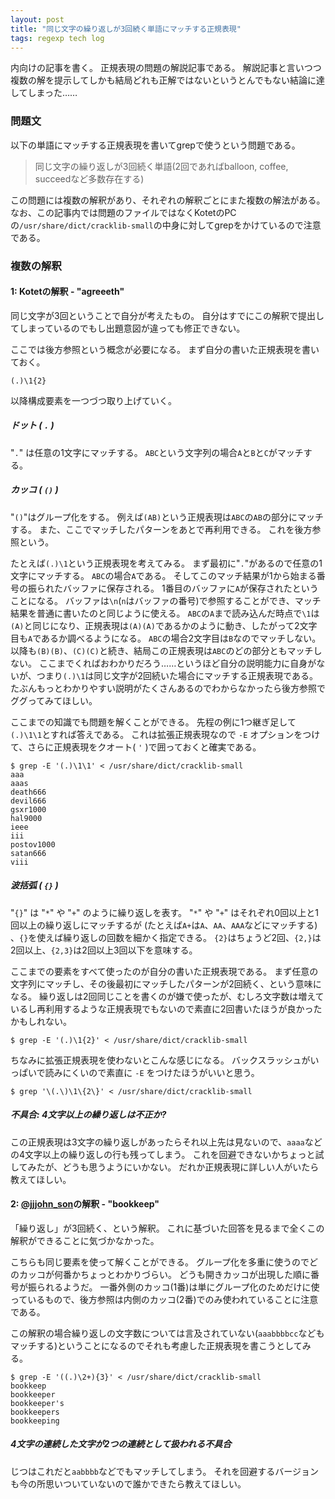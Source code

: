 ```yaml
---
layout: post
title: "同じ文字の繰り返しが3回続く単語にマッチする正規表現"
tags: regexp tech log
---
```


内向けの記事を書く。
正規表現の問題の解説記事である。
解説記事と言いつつ複数の解を提示してしかも結局どれも正解ではないというとんでもない結論に達してしまった……

### 問題文

以下の単語にマッチする正規表現を書いてgrepで使うという問題である。

 > 同じ文字の繰り返しが3回続く単語(2回であればballoon, coffee, succeedなど多数存在する)

この問題には複数の解釈があり、それぞれの解釈ごとにまた複数の解法がある。
なお、この記事内では問題のファイルではなくKotetのPCの`/usr/share/dict/cracklib-small`の中身に対してgrepをかけているので注意である。

### 複数の解釈

#### 1: Kotetの解釈 - "agreeeth"

同じ文字が3回ということで自分が考えたもの。
自分はすでにこの解釈で提出してしまっているのでもし出題意図が違っても修正できない。

ここでは後方参照という概念が必要になる。
まず自分の書いた正規表現を書いておく。

```
(.)\1{2}
```

以降構成要素を一つづつ取り上げていく。

##### ドット ( `.` )

"`.`" は任意の1文字にマッチする。
`ABC`という文字列の場合`A`と`B`と`C`がマッチする。

##### カッコ ( `()` )

"`()`"はグループ化をする。
例えば`(AB)`という正規表現は`ABC`の`AB`の部分にマッチする。
また、ここでマッチしたパターンをあとで再利用できる。
これを後方参照という。

たとえば`(.)\1`という正規表現を考えてみる。
まず最初に"`.`"があるので任意の1文字にマッチする。
`ABC`の場合`A`である。
そしてこのマッチ結果が1から始まる番号の振られたバッファに保存される。
1番目のバッファに`A`が保存されたということになる。
バッファは`\n`(`n`はバッファの番号)で参照することができ、マッチ結果を普通に書いたのと同じように使える。
`ABC`の`A`まで読み込んだ時点で`\1`は`(A)`と同じになり、正規表現は`(A)(A)`であるかのように動き、したがって2文字目も`A`であるか調べるようになる。
`ABC`の場合2文字目は`B`なのでマッチしない。
以降も`(B)(B)`、`(C)(C)`と続き、結局この正規表現は`ABC`のどの部分ともマッチしない。
ここまでくればおわかりだろう……というほど自分の説明能力に自身がないが、つまり`(.)\1`は同じ文字が2回続いた場合にマッチする正規表現である。
たぶんもっとわかりやすい説明がたくさんあるのでわからなかったら後方参照でググってみてほしい。

ここまでの知識でも問題を解くことができる。
先程の例に1つ継ぎ足して`(.)\1\1`とすれば答えである。
これは拡張正規表現なので `-E` オプションをつけて、さらに正規表現をクオート( `'` )で囲っておくと確実である。

```console
$ grep -E '(.)\1\1' < /usr/share/dict/cracklib-small
aaa
aaas
death666
devil666
gsxr1000
hal9000
ieee
iii
postov1000
satan666
viii
```

##### 波括弧 ( `{}` )

"`{}`" は "`*`" や "`+`" のように繰り返しを表す。
"`*`" や "`+`" はそれぞれ0回以上と1回以上の繰り返しにマッチするが (たとえば`A+`は`A`、`AA`、`AAA`などにマッチする) 、`{}`を使えば繰り返しの回数を細かく指定できる。
`{2}`はちょうど2回、`{2,}`は2回以上、`{2,3}`は2回以上3回以下を意味する。

ここまでの要素をすべて使ったのが自分の書いた正規表現である。
まず任意の文字列にマッチし、その後最初にマッチしたパターンが2回続く、という意味になる。
繰り返しは2回同じことを書くのが嫌で使ったが、むしろ文字数は増えているし再利用するような正規表現でもないので素直に2回書いたほうが良かったかもしれない。

```console
$ grep -E '(.)\1{2}' < /usr/share/dict/cracklib-small
```

ちなみに拡張正規表現を使わないとこんな感じになる。
バックスラッシュがいっぱいで読みにくいので素直に `-E` をつけたほうがいいと思う。

```console
$ grep '\(.\)\1\{2\}' < /usr/share/dict/cracklib-small
```

##### 不具合: 4文字以上の繰り返しは不正か?

この正規表現は3文字の繰り返しがあったらそれ以上先は見ないので、`aaaa`などの4文字以上の繰り返しの行も残ってしまう。
これを回避できないかちょっと試してみたが、どうも思うようにいかない。
だれか正規表現に詳しい人がいたら教えてほしい。

#### 2: [@jjjohn_son](https://twitter.com/jjjohn_son)の解釈 - "bookkeep"

「繰り返し」が3回続く、という解釈。
これに基づいた回答を見るまで全くこの解釈ができることに気づかなかった。

こちらも同じ要素を使って解くことができる。
グループ化を多重に使うのでどのカッコが何番かちょっとわかりづらい。
どうも開きカッコが出現した順に番号が振られるようだ。
一番外側のカッコ(1番)は単にグループ化のためだけに使っているもので、後方参照は内側のカッコ(2番)でのみ使われていることに注意である。

この解釈の場合繰り返しの文字数については言及されていない(`aaabbbbcc`などもマッチする)ということになるのでそれも考慮した正規表現を書こうとしてみる。

```console
$ grep -E '((.)\2+){3}' < /usr/share/dict/cracklib-small
bookkeep
bookkeeper
bookkeeper's
bookkeepers
bookkeeping
```

##### 4文字の連続した文字が2つの連続として扱われる不具合

じつはこれだと`aabbbb`などでもマッチしてしまう。
それを回避するバージョンも今の所思いついていないので誰かできたら教えてほしい。